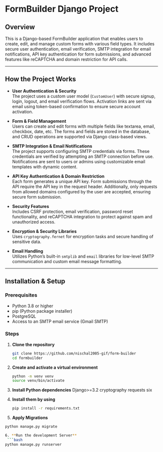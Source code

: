 # FormBuilder Django Project

## Overview

This is a Django-based FormBuilder application that enables users to create, edit, and manage custom forms with various field types. It includes secure user authentication, email verification, SMTP integration for email notifications, API key authentication for form submissions, and advanced features like reCAPTCHA and domain restriction for API calls.

---

## How the Project Works

- **User Authentication & Security**  
  The project uses a custom user model (`CustomUser`) with secure signup, login, logout, and email verification flows. Activation links are sent via email using token-based confirmation to ensure secure account activation.

- **Form & Field Management**  
  Users can create and edit forms with multiple fields like textarea, email, checkbox, date, etc. The forms and fields are stored in the database, and CRUD operations are supported via Django class-based views.

- **SMTP Integration & Email Notifications**  
  The project supports configuring SMTP credentials via forms. These credentials are verified by attempting an SMTP connection before use. Notifications are sent to users or admins using customizable email templates with dynamic content.

- **API Key Authentication & Domain Restriction**  
  Each form generates a unique API key. Form submissions through the API require the API key in the request header. Additionally, only requests from allowed domains configured by the user are accepted, ensuring secure form submission.

- **Security Features**  
  Includes CSRF protection, email verification, password reset functionality, and reCAPTCHA integration to protect against spam and unauthorized access.

- **Encryption & Security Libraries**  
  Uses `cryptography.fernet` for encryption tasks and secure handling of sensitive data.

- **Email Handling**  
  Utilizes Python’s built-in `smtplib` and `email` libraries for low-level SMTP communication and custom email message formatting.

---

## Installation & Setup

### Prerequisites

- Python 3.8 or higher
- pip (Python package installer)
- PostgreSQL
- Access to an SMTP email service (Gmail SMTP)

### Steps

1. **Clone the repository**

   ```bash
   git clone https://github.com/nischal2005-gif/form-builder
   cd formbuilder

2. **Create and activate a virtual environment**
   ```bash
   python -m venv venv
   source venv/bin/activate   


3. **Install Python dependencies**
    Django>=3.2
 cryptography
 requests
 six

4. **Install them by using**
   ```bash
   pip install -r requirements.txt

5. **Apply Migrations**
  ```bash
  python manage.py migrate

6. **Run the development Server**
   ```bash
  python manage.py runserver 
